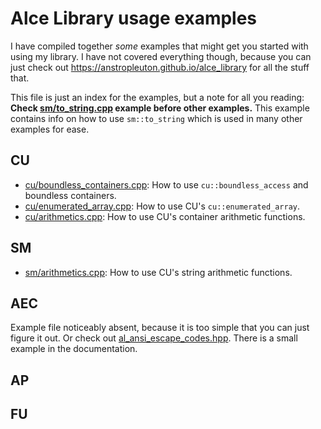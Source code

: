 # Alce Library usage examples
I have compiled together *some* examples that might get you started with using my library. I have not covered everything though, because you can just check out https://anstropleuton.github.io/alce_library for all the stuff that.

This file is just an index for the examples, but a note for all you reading: **Check [sm/to_string.cpp](sm/to_string.cpp) example before other examples.** This example contains info on how to use `sm::to_string` which is used in many other examples for ease.

## CU
- [cu/boundless_containers.cpp](cu/boundless_containers.cpp): How to use `cu::boundless_access` and boundless containers.
- [cu/enumerated_array.cpp](cu/enumerated_array.cpp): How to use CU's `cu::enumerated_array`.
- [cu/arithmetics.cpp](cu/arithmetics.cpp): How to use CU's container arithmetic functions.

## SM
- [sm/arithmetics.cpp](sm/arithmetics.cpp): How to use CU's string arithmetic functions.

## AEC
Example file noticeably absent, because it is too simple that you can just figure it out. Or check out [al_ansi_escape_codes.hpp](../include/al_ansi_escape_codes.hpp). There is a small example in the documentation.

## AP


## FU
